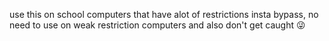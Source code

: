 use this on school computers that have alot of restrictions insta bypass, no need to use on weak restriction computers and also don't get caught 😜 
